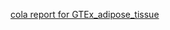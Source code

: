 [cola report for GTEx_adipose_tissue](https://cola-recount2.github.io/GTEx_adipose_tissue/cola_report.html)
